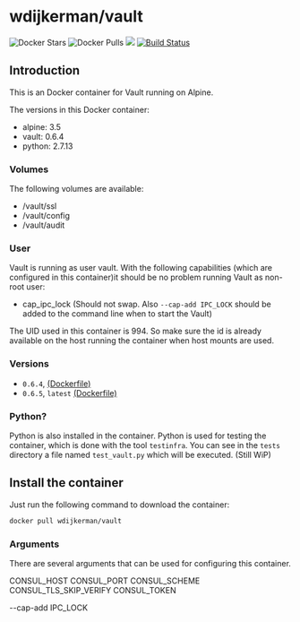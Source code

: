 # wdijkerman/vault

![Docker Stars](https://img.shields.io/docker/stars/wdijkerman/vault.svg) ![Docker Pulls](https://img.shields.io/docker/pulls/wdijkerman/vault.svg) [![](https://images.microbadger.com/badges/image/wdijkerman/vault.svg)](https://microbadger.com/images/wdijkerman/vault "Get your own image badge on microbadger.com") [![Build Status](https://travis-ci.org/dj-wasabi/vault.svg?branch=master)](https://travis-ci.org/dj-wasabi/vault) 

## Introduction

This is an Docker container for Vault running on Alpine.

The versions in this Docker container:

* alpine: 3.5
* vault: 0.6.4
* python: 2.7.13

### Volumes

The following volumes are available:

* /vault/ssl
* /vault/config
* /vault/audit

### User

Vault is running as user vault. With the following capabilities (which are configured in this container)it should be no problem running Vault as non-root user:

- cap_ipc_lock (Should not swap. Also `--cap-add IPC_LOCK` should be added to the command line when to start the Vault)

The UID used in this container is 994. So make sure the id is already available on the host running the container when host mounts are used.

### Versions

- `0.6.4`, [(Dockerfile)](https://github.com/dj-wasabi/docker-consul/blob/master/Dockerfile)
- `0.6.5`, `latest` [(Dockerfile)](https://github.com/dj-wasabi/docker-consul/blob/master/Dockerfile)

### Python?

Python is also installed in the container. Python is used for testing the container, which is done with the tool `testinfra`.
You can see in the `tests` directory a file named `test_vault.py` which will be executed. (Still WiP)

## Install the container

Just run the following command to download the container:

```bash
docker pull wdijkerman/vault
```

### Arguments

There are several arguments that can be used for configuring this container.


CONSUL_HOST
CONSUL_PORT
CONSUL_SCHEME
CONSUL_TLS_SKIP_VERIFY
CONSUL_TOKEN

--cap-add IPC_LOCK
